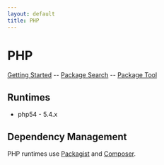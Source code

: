 ```yaml
---
layout: default
title: PHP
---
```


# PHP

[Getting Started][getting-started] -- [Package Search][packagist] -- [Package Tool][composer]

## Runtimes

  * php54 - 5.4.x

## Dependency Management

PHP runtimes use [Packagist][packagist] and [Composer][composer].

[getting-started]: /docs/php/getting-started/
[packagist]: https://packagist.org/
[composer]: http://getcomposer.org/
